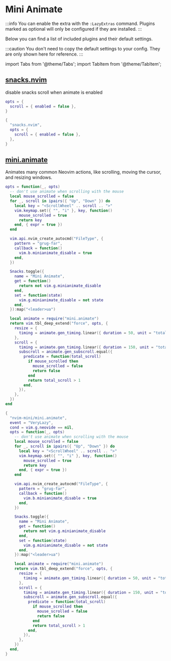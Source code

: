 # Mini Animate

<!-- plugins:start -->

:::info
You can enable the extra with the `:LazyExtras` command.
Plugins marked as optional will only be configured if they are installed.
:::

Below you can find a list of included plugins and their default settings.

:::caution
You don't need to copy the default settings to your config.
They are only shown here for reference.
:::

import Tabs from '@theme/Tabs';
import TabItem from '@theme/TabItem';

## [snacks.nvim](https://github.com/folke/snacks.nvim)

 disable snacks scroll when animate is enabled


<Tabs>

<TabItem value="opts" label="Options">

```lua
opts = {
  scroll = { enabled = false },
}
```

</TabItem>


<TabItem value="code" label="Full Spec">

```lua
{
  "snacks.nvim",
  opts = {
    scroll = { enabled = false },
  },
}
```

</TabItem>

</Tabs>

## [mini.animate](https://github.com/nvim-mini/mini.animate)

 Animates many common Neovim actions, like scrolling,
 moving the cursor, and resizing windows.


<Tabs>

<TabItem value="opts" label="Options">

```lua
opts = function(_, opts)
  -- don't use animate when scrolling with the mouse
  local mouse_scrolled = false
  for _, scroll in ipairs({ "Up", "Down" }) do
    local key = "<ScrollWheel" .. scroll .. ">"
    vim.keymap.set({ "", "i" }, key, function()
      mouse_scrolled = true
      return key
    end, { expr = true })
  end

  vim.api.nvim_create_autocmd("FileType", {
    pattern = "grug-far",
    callback = function()
      vim.b.minianimate_disable = true
    end,
  })

  Snacks.toggle({
    name = "Mini Animate",
    get = function()
      return not vim.g.minianimate_disable
    end,
    set = function(state)
      vim.g.minianimate_disable = not state
    end,
  }):map("<leader>ua")

  local animate = require("mini.animate")
  return vim.tbl_deep_extend("force", opts, {
    resize = {
      timing = animate.gen_timing.linear({ duration = 50, unit = "total" }),
    },
    scroll = {
      timing = animate.gen_timing.linear({ duration = 150, unit = "total" }),
      subscroll = animate.gen_subscroll.equal({
        predicate = function(total_scroll)
          if mouse_scrolled then
            mouse_scrolled = false
            return false
          end
          return total_scroll > 1
        end,
      }),
    },
  })
end
```

</TabItem>


<TabItem value="code" label="Full Spec">

```lua
{
  "nvim-mini/mini.animate",
  event = "VeryLazy",
  cond = vim.g.neovide == nil,
  opts = function(_, opts)
    -- don't use animate when scrolling with the mouse
    local mouse_scrolled = false
    for _, scroll in ipairs({ "Up", "Down" }) do
      local key = "<ScrollWheel" .. scroll .. ">"
      vim.keymap.set({ "", "i" }, key, function()
        mouse_scrolled = true
        return key
      end, { expr = true })
    end

    vim.api.nvim_create_autocmd("FileType", {
      pattern = "grug-far",
      callback = function()
        vim.b.minianimate_disable = true
      end,
    })

    Snacks.toggle({
      name = "Mini Animate",
      get = function()
        return not vim.g.minianimate_disable
      end,
      set = function(state)
        vim.g.minianimate_disable = not state
      end,
    }):map("<leader>ua")

    local animate = require("mini.animate")
    return vim.tbl_deep_extend("force", opts, {
      resize = {
        timing = animate.gen_timing.linear({ duration = 50, unit = "total" }),
      },
      scroll = {
        timing = animate.gen_timing.linear({ duration = 150, unit = "total" }),
        subscroll = animate.gen_subscroll.equal({
          predicate = function(total_scroll)
            if mouse_scrolled then
              mouse_scrolled = false
              return false
            end
            return total_scroll > 1
          end,
        }),
      },
    })
  end,
}
```

</TabItem>

</Tabs>

<!-- plugins:end -->

